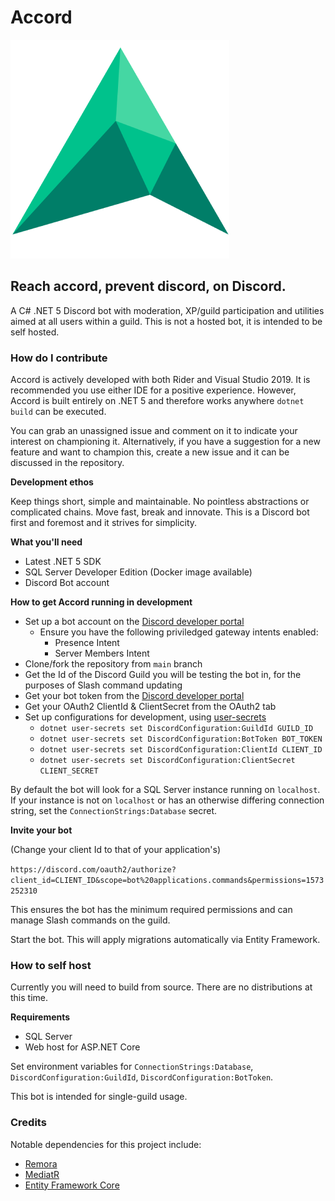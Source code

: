 # Accord

![Accord Logo](branding/readme-logo.png)

## Reach accord, prevent discord, on Discord.

A C# .NET 5 Discord bot with moderation, XP/guild participation and utilities aimed at all users within a guild. This is not a hosted bot, it is intended to be self hosted.

### How do I contribute

Accord is actively developed with both Rider and Visual Studio 2019. It is recommended you use either IDE for a positive experience. However, Accord is built entirely on .NET 5 and therefore works anywhere `dotnet build` can be executed.

You can grab an unassigned issue and comment on it to indicate your interest on championing it. Alternatively, if you have a suggestion for a new feature and want to champion this, create a new issue and it can be discussed in the repository.

**Development ethos**

Keep things short, simple and maintainable. No pointless abstractions or complicated chains. Move fast, break and innovate. This is a Discord bot first and foremost and it strives for simplicity.

**What you'll need**

- Latest .NET 5 SDK
- SQL Server Developer Edition (Docker image available)
- Discord Bot account

**How to get Accord running in development**

- Set up a bot account on the [Discord developer portal](https://discord.com/developers/applications)
    - Ensure you have the following priviledged gateway intents enabled:
        - Presence Intent
        - Server Members Intent
- Clone/fork the repository from `main` branch
- Get the Id of the Discord Guild you will be testing the bot in, for the purposes of Slash command updating
- Get your bot token from the [Discord developer portal](https://discord.com/developers/applications)
- Get your OAuth2 ClientId & ClientSecret from the OAuth2 tab
- Set up configurations for development, using [user-secrets](https://docs.microsoft.com/en-us/aspnet/core/security/app-secrets)
    - `dotnet user-secrets set DiscordConfiguration:GuildId GUILD_ID`
    - `dotnet user-secrets set DiscordConfiguration:BotToken BOT_TOKEN`
    - `dotnet user-secrets set DiscordConfiguration:ClientId CLIENT_ID`
    - `dotnet user-secrets set DiscordConfiguration:ClientSecret CLIENT_SECRET`

By default the bot will look for a SQL Server instance running on `localhost`. If your instance is not on `localhost` or has an otherwise differing connection string, set the `ConnectionStrings:Database` secret.

**Invite your bot**

(Change your client Id to that of your application's)

```https://discord.com/oauth2/authorize?client_id=CLIENT_ID&scope=bot%20applications.commands&permissions=1573252310```

This ensures the bot has the minimum required permissions and can manage Slash commands on the guild.

Start the bot. This will apply migrations automatically via Entity Framework.

### How to self host

Currently you will need to build from source. There are no distributions at this time.

**Requirements**
- SQL Server
- Web host for ASP.NET Core

Set environment variables for `ConnectionStrings:Database`, `DiscordConfiguration:GuildId`, `DiscordConfiguration:BotToken`.

This bot is intended for single-guild usage.

### Credits

Notable dependencies for this project include:
- [Remora](https://github.com/Nihlus/Remora.Discord)
- [MediatR](https://github.com/jbogard/MediatR)
- [Entity Framework Core](https://docs.microsoft.com/en-us/ef/core/)